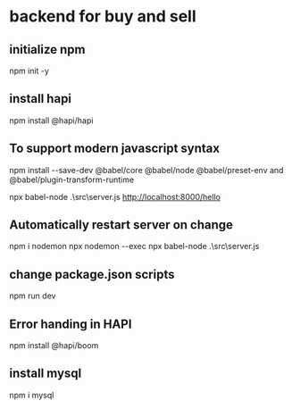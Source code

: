 # backend for buy and sell

## initialize npm

npm init -y

## install hapi

npm install @hapi/hapi

## To support modern javascript syntax

npm install --save-dev @babel/core @babel/node @babel/preset-env and @babel/plugin-transform-runtime

npx babel-node .\src\server.js
<http://localhost:8000/hello>

## Automatically restart server on change

npm i nodemon
npx nodemon --exec npx babel-node .\src\server.js

## change package.json scripts

npm run dev

## Error handing in HAPI

npm install @hapi/boom

## install mysql

npm i mysql
